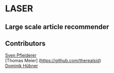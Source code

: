 LASER
=====

Large scale article recommender
-----

Contributors
-----
[Sven Pfleiderer](https://github.com/pfleidi)  
[Thomas Meier]  (https://github.com/therealsid)  
[Dominik Hübner](https://github.com/yeahiii)  
